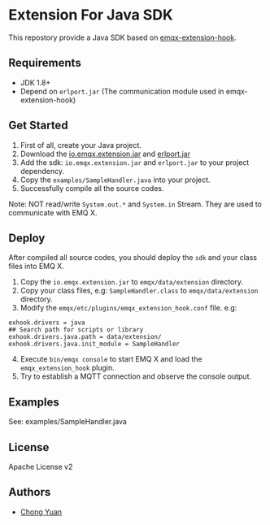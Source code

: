 # Extension For Java SDK

This repostory provide a Java SDK based on [emqx-extension-hook](https://github.com/emqx/emqx-extension-hook).

## Requirements

- JDK 1.8+
- Depend on `erlport.jar` (The communication module used in emqx-extension-hook)

## Get Started

1. First of all, create your Java project.
2. Download the [io.emqx.extension.jar](https://github.com/emqx/emqx-extension-java-sdk/releases/tag/v4.2.0) and [erlport.jar](https://github.com/emqx/emqx-extension-java-sdk/blob/v4.2.0/deps/erlport-v1.2.2.jar)
3. Add the sdk: `io.emqx.extension.jar` and `erlport.jar` to your project dependency.
4. Copy the `examples/SampleHandler.java` into your project.
5. Successfully compile all the source codes.

Note: NOT read/write `System.out.*` and `System.in` Stream. They are used to communicate with EMQ X.

## Deploy

After compiled all source codes, you should deploy the `sdk` and your class files into EMQ X.

1. Copy the `io.emqx.extension.jar` to `emqx/data/extension` directory.
2. Copy your class files, e.g: `SampleHandler.class` to `emqx/data/extension` directory.
3. Modify the `emqx/etc/plugins/emqx_extension_hook.conf` file. e.g:

```protperties
exhook.drivers = java
## Search path for scripts or library
exhook.drivers.java.path = data/extension/
exhook.drivers.java.init_module = SampleHandler
```
4. Execute `bin/emqx console` to start EMQ X and load the `emqx_extension_hook` plugin.
5. Try to establish a MQTT connection and observe the console output.

## Examples

See: examples/SampleHandler.java

## License

Apache License v2

## Authors

- [Chong Yuan](https://github.com/chongyuanyin)
